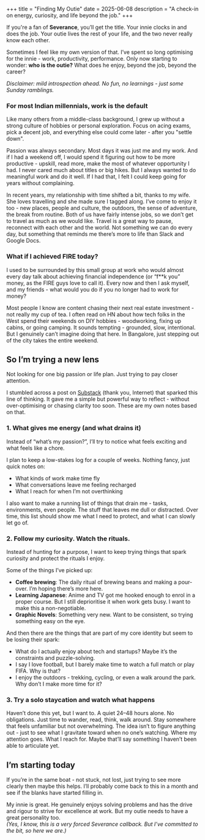 +++
title = "Finding My Outie"
date = 2025-06-08
description = "A check-in on energy, curiosity, and life beyond the job."
+++

If you're a fan of **Severance**, you’ll get the title. Your innie clocks in and does the job. Your outie lives the rest of your life, and the two never really know each other.

Sometimes I feel like my own version of that. I’ve spent so long optimising for the innie - work, productivity, performance. Only now starting to wonder: **who is the outie?** What does he enjoy, beyond the job, beyond the career?

*Disclaimer: mild introspection ahead. No fun, no learnings - just some Sunday ramblings.*


### For most Indian millennials, work is the default

Like many others from a middle-class background, I grew up without a strong culture of hobbies or personal exploration. Focus on acing exams, pick a decent job, and everything else could come later - after you "settle down".

Passion was always secondary. Most days it was just me and my work. And if I had a weekend off, I would spend it figuring out how to be more productive - upskill, read more, make the most of whatever opportunity I had. I never cared much about titles or big hikes. But I always wanted to do meaningful work and do it well. If I had that, I felt I could keep going for years without complaining.

In recent years, my relationship with time shifted a bit, thanks to my wife. She loves travelling and she made sure I tagged along. I’ve come to enjoy it too - new places, people and culture, the outdoors, the sense of adventure, the break from routine. Both of us have fairly intense jobs, so we don’t get to travel as much as we would like. Travel is a great way to pause, reconnect with each other and the world. Not something we can do every day, but something that reminds me there’s more to life than Slack and Google Docs.


### What if I achieved FIRE today?

I used to be surrounded by this small group at work who would almost every day talk about achieving financial independence (or “f**k you” money, as the FIRE guys love to call it). Every now and then I ask myself, and my friends - what would you do if you no longer had to work for money?

Most people I know are content chasing their next real estate investment - not really my cup of tea. I often read on HN about how tech folks in the West spend their weekends on DIY hobbies - woodworking, fixing up cabins, or going camping. It sounds tempting - grounded, slow, intentional. But I genuinely can’t imagine doing that here. In Bangalore, just stepping out of the city takes the entire weekend.


## So I’m trying a new lens

Not looking for one big passion or life plan. Just trying to pay closer attention.

I stumbled across a post on [Substack](https://ayushithakkar.substack.com/p/practices-that-help-you-understand) (thank you, Internet) that sparked this line of thinking. It gave me a simple but powerful way to reflect - without over-optimising or chasing clarity too soon. These are my own notes based on that.


### 1. What gives me energy (and what drains it)

Instead of “what’s my passion?”, I’ll try to notice what feels exciting and what feels like a chore.

I plan to keep a low-stakes log for a couple of weeks. Nothing fancy, just quick notes on:
- What kinds of work make time fly  
- What conversations leave me feeling recharged  
- What I reach for when I’m not overthinking

I also want to make a running list of things that drain me - tasks, environments, even people. The stuff that leaves me dull or distracted. Over time, this list should show me what I need to protect, and what I can slowly let go of.


### 2. Follow my curiosity. Watch the rituals.

Instead of hunting for a purpose, I want to keep trying things that spark curiosity and protect the rituals I enjoy.

Some of the things I’ve picked up:
- **Coffee brewing**: The daily ritual of brewing beans and making a pour-over. I’m hoping there’s more here.  
- **Learning Japanese**: Anime and TV got me hooked enough to enrol in a proper course. But I still deprioritise it when work gets busy. I want to make this a non-negotiable.
- **Graphic Novels**: Something very new. Want to be consistent, so trying something easy on the eye.

And then there are the things that are part of my core identity but seem to be losing their spark:
- What do I actually enjoy about tech and startups? Maybe it’s the constraints and puzzle-solving.  
- I say I love football, but I barely make time to watch a full match or play FIFA. Why is that?  
- I enjoy the outdoors - trekking, cycling, or even a walk around the park. Why don’t I make more time for it?


### 3. Try a solo staycation and watch what happens

Haven’t done this yet, but I want to. A quiet 24–48 hours alone. No obligations. Just time to wander, read, think, walk around. Stay somewhere that feels unfamiliar but not overwhelming. The idea isn’t to figure anything out - just to see what I gravitate toward when no one’s watching. Where my attention goes. What I reach for. Maybe that’ll say something I haven’t been able to articulate yet.


## I’m starting today

If you’re in the same boat - not stuck, not lost, just trying to see more clearly then maybe this helps. I’ll probably come back to this in a month and see if the blanks have started filling in.

My innie is great. He genuinely enjoys solving problems and has the drive and rigour to strive for excellence at work. But my outie needs to have a great personality too.  
*(Yes, I know, this is a very forced Severance callback. But I’ve committed to the bit, so here we are.)*
